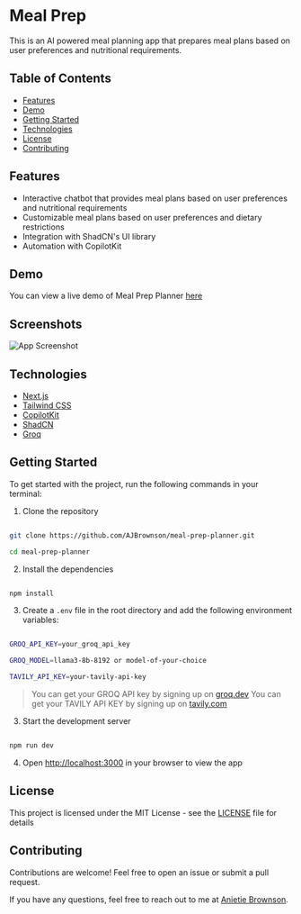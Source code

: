 # Meal Prep

This is an AI powered meal planning app that prepares meal plans based on user preferences and nutritional requirements.

## Table of Contents

- [Features](#features)
- [Demo](#demo)
- [Getting Started](#getting-started)
- [Technologies](#technologies)
- [License](#license)
- [Contributing](#contributing)

## Features

- Interactive chatbot that provides meal plans based on user preferences and nutritional requirements
- Customizable meal plans based on user preferences and dietary restrictions
- Integration with ShadCN's UI library
- Automation with CopilotKit

## Demo

You can view a live demo of Meal Prep Planner [here](https://meal-prep-planner.vercel.app/)

## Screenshots

![App Screenshot](https://github.com/user-attachments/assets/1e5e779b-73ef-4d71-ac8d-ab66fa1af483)

## Technologies

- [Next.js](https://nextjs.org)
- [Tailwind CSS](https://tailwindcss.com)
- [CopilotKit](https://copilotkit.ai)
- [ShadCN](https://ui.shadcn.com)
- [Groq](https://groq.com)

## Getting Started

To get started with the project, run the following commands in your terminal:

1. Clone the repository
```bash

git clone https://github.com/AJBrownson/meal-prep-planner.git

cd meal-prep-planner

```

2. Install the dependencies
```bash

npm install

```

3. Create a `.env` file in the root directory and add the following environment variables:
```bash

GROQ_API_KEY=your_groq_api_key

GROQ_MODEL=llama3-8b-8192 or model-of-your-choice

TAVILY_API_KEY=your-tavily-api-key

```
> You can get your GROQ API key by signing up on [groq.dev](https://groq.com)
> You can get your TAVILY API KEY by signing up on [tavily.com](https://tavily.com)

3. Start the development server
```bash

npm run dev

```

4. Open [http://localhost:3000](http://localhost:3000) in your browser to view the app

## License

This project is licensed under the MIT License - see the [LICENSE](LICENSE) file for details

## Contributing

Contributions are welcome! Feel free to open an issue or submit a pull request.

If you have any questions, feel free to reach out to me at [Anietie Brownson](https://x.com/TechieAnni).
